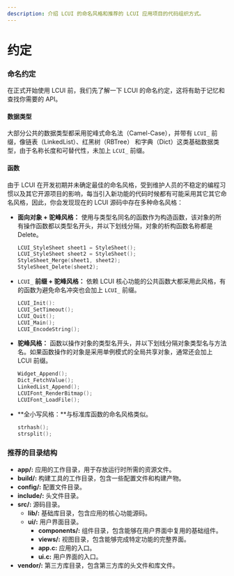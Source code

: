 ```yaml
---
description: 介绍 LCUI 的命名风格和推荐的 LCUI 应用项目的代码组织方式。
---
```


# 约定

### 命名约定

在正式开始使用 LCUI 前，我们先了解一下 LCUI 的命名约定，这将有助于记忆和查找你需要的 API。

#### 数据类型

大部分公共的数据类型都采用驼峰式命名法（Camel-Case），并带有 `LCUI_` 前缀，像链表（LinkedList）、红黑树（RBTree） 和字典（Dict）这类基础数据类型，由于名称长度和可替代性，未加上 `LCUI_` 前缀。

#### 函数

由于 LCUI 在开发初期并未确定最佳的命名风格，受到维护人员的不稳定的编程习惯以及其它开源项目的影响，每当引入新功能的代码时候都有可能采用其它其它命名风格，因此，你会发现现在的 LCUI 源码中存在多种命名风格：

* **面向对象 + 驼峰风格：** 使用与类型名同名的函数作为构造函数，该对象的所有操作函数都以类型名开头，并以下划线分隔，对象的析构函数名称都是 Delete。

  ```c
  LCUI_StyleSheet sheet1 = StyleSheet();
  LCUI_StyleSheet sheet2 = StyleSheet();
  StyleSheet_Merge(sheet1, sheet2);
  StyleSheet_Delete(sheet2);
  ```

* `LCUI_` **前缀 + 驼峰风格：** 依赖 LCUI 核心功能的公共函数大都采用此风格，有的函数为避免命名冲突也会加上 `LCUI_` 前缀。

  ```c
  LCUI_Init():
  LCUI_SetTimeout();
  LCUI_Quit();
  LCUI_Main();
  LCUI_EncodeString();
  ```

* **驼峰风格：** 函数以操作对象的类型名开头，并以下划线分隔对象类型名与方法名。如果函数操作的对象是采用单例模式的全局共享对象，通常还会加上 LCUI 前缀。

  ```c
  Widget_Append();
  Dict_FetchValue();
  LinkedList_Append();
  LCUIFont_RenderBitmap();
  LCUIFont_LoadFile();
  ```

* **全小写风格：**与标准库函数的命名风格类似。

  ```c
  strhash();
  strsplit();
  ```

### 推荐的目录结构

* **app/:** 应用的工作目录，用于存放运行时所需的资源文件。
* **build/:** 构建工具的工作目录，包含一些配置文件和构建产物。
* **config/:** 配置文件目录。
* **include/:** 头文件目录。
* **src/:** 源码目录。
  * **lib/:** 基础库目录，包含应用的核心功能源码。
  * **ui/:** 用户界面目录。
    * **components/:** 组件目录，包含能够在用户界面中复用的基础组件。
    * **views/:** 视图目录，包含能够完成特定功能的完整界面。
    * **app.c:** 应用的入口。
    * **ui.c:** 用户界面的入口。
* **vendor/:** 第三方库目录，包含第三方库的头文件和库文件。



